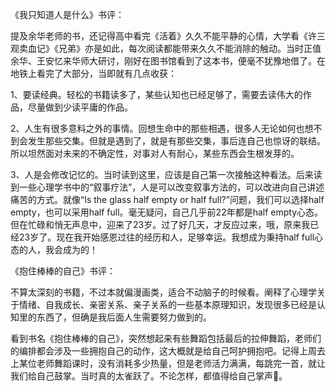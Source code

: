 《我只知道人是什么》书评：

提及余华老师的书，还记得高中看完《活着》久久不能平静的心情，大学看《许三观卖血记》《兄弟》亦是如此，每次阅读都能带来久久不能消除的触动。当时正值余华、王安忆来华师大研讨，刚好在图书馆看到了这本书，便毫不犹豫地借了。在地铁上看完了大部分，当即就有几点收获：

1、要读经典。轻松的书籍读多了，某些认知也已经足够了，需要去读伟大的作品，尽量做到少读平庸的作品。

2、人生有很多意料之外的事情。回想生命中的那些相遇，很多人无论如何也想不到会发生那些交集。但就是遇到了，就是有那些交集，事后连自己也惊讶的联结。所以坦然面对未来的不确定性，对事对人有耐心，某些东西会生根发芽的。

3、人是会修改记忆的。当时读到这里，应该是自己第一次接触这种看法。后来读到一些心理学书中的“叙事疗法”，人是可以改变叙事方法的，可以改进向自己讲述痛苦的方式。就像“Is the glass half empty or half full?”问题，我们可以选择half empty，也可以采用half full。毫无疑问，自己几乎前22年都是half empty心态。但在忙碌和悄无声息中，迎来了23岁。过了好几天，才反应过来，哦，原来我已经23岁了。现在我开始感恩过往的经历和人，足够幸运。我想成为秉持half full心态的人，我会成为的！



《抱住棒棒的自己》书评：

不算太深刻的书籍，不过本就偏漫画类，适合不动脑子的时候看。阐释了心理学关于情绪、自我成长、亲密关系、亲子关系的一些基本原理知识，发现很多已经是认知里的东西了，但确是我后面人生需要努力做到的。

看到书名《抱住棒棒的自己》，突然想起来有些舞蹈包括最后的拉伸舞蹈，老师们的编排都会涉及一些拥抱自己的动作，这大概就是给自己呵护拥抱吧。记得上周去上某位老师舞蹈课时，没有消耗多少热量，但是老师活力满满，每跳完一首，就让我们给自己鼓掌。当时真的太雀跃了。不论怎样，都值得给自己掌声👏。

